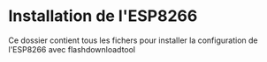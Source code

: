 # Installation de l'ESP8266
Ce dossier contient tous les fichers pour installer la configuration de l'ESP8266 avec flashdownloadtool
